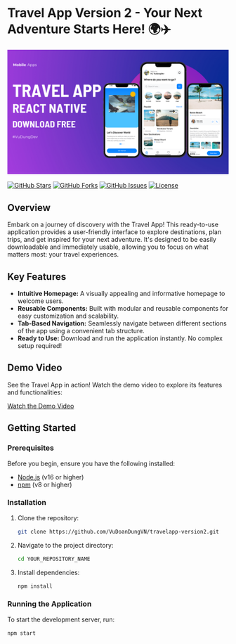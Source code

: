 # Travel App Version 2 - Your Next Adventure Starts Here! 🌍✈️

![Thumbnail của Travel App Version 2](assets/app-design.png)

[![GitHub Stars](https://img.shields.io/github/stars/VuDoanDungVN/travel-app?style=social)](https://github.com/VuDoanDungVN/travelapp-version2)
[![GitHub Forks](https://img.shields.io/github/forks/VuDoanDungVN/travel-app?style=social)](https://github.com/VuDoanDungVN/travelapp-version2)
[![GitHub Issues](https://img.shields.io/github/issues/VuDoanDungVN/travel-app)](https://github.com/VuDoanDungVN/travelapp-version2/issues)
[![License](https://img.shields.io/badge/license-MIT-blue.svg)](LICENSE) <!-- Thay LICENSE bằng tên file license của bạn -->

## Overview

Embark on a journey of discovery with the Travel App! This ready-to-use application provides a user-friendly interface to explore destinations, plan trips, and get inspired for your next adventure. It's designed to be easily downloadable and immediately usable, allowing you to focus on what matters most: your travel experiences.

## Key Features

- **Intuitive Homepage:** A visually appealing and informative homepage to welcome users.
- **Reusable Components:** Built with modular and reusable components for easy customization and scalability.
- **Tab-Based Navigation:** Seamlessly navigate between different sections of the app using a convenient tab structure.
- **Ready to Use:** Download and run the application instantly. No complex setup required!

## Demo Video

See the Travel App in action! Watch the demo video to explore its features and functionalities:

[Watch the Demo Video](https://www.youtube.com/watch?v=Hu3E29qPwo0)

## Getting Started

### Prerequisites

Before you begin, ensure you have the following installed:

- [Node.js](https://nodejs.org/) (v16 or higher)
- [npm](https://www.npmjs.com/) (v8 or higher)

### Installation

1.  Clone the repository:

    ```bash
    git clone https://github.com/VuDoanDungVN/travelapp-version2.git
    ```

2.  Navigate to the project directory:

    ```bash
    cd YOUR_REPOSITORY_NAME
    ```

3.  Install dependencies:

    ```bash
    npm install
    ```

### Running the Application

To start the development server, run:

```bash
npm start
```
